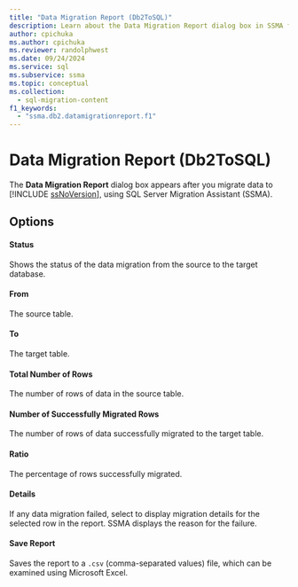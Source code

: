```yaml
---
title: "Data Migration Report (Db2ToSQL)"
description: Learn about the Data Migration Report dialog box in SSMA for Db2.
author: cpichuka
ms.author: cpichuka
ms.reviewer: randolphwest
ms.date: 09/24/2024
ms.service: sql
ms.subservice: ssma
ms.topic: conceptual
ms.collection:
  - sql-migration-content
f1_keywords:
  - "ssma.db2.datamigrationreport.f1"
---
```

# Data Migration Report (Db2ToSQL)

The **Data Migration Report** dialog box appears after you migrate data to [!INCLUDE [ssNoVersion](../../includes/ssnoversion-md.md)], using SQL Server Migration Assistant (SSMA).

## Options

#### Status

Shows the status of the data migration from the source to the target database.

#### From  

The source table.

#### To

The target table.

#### Total Number of Rows  

The number of rows of data in the source table.

#### Number of Successfully Migrated Rows  

The number of rows of data successfully migrated to the target table.

#### Ratio  

The percentage of rows successfully migrated.

#### Details  

If any data migration failed, select to display migration details for the selected row in the report. SSMA displays the reason for the failure.

#### Save Report  

Saves the report to a `.csv` (comma-separated values) file, which can be examined using Microsoft Excel.
